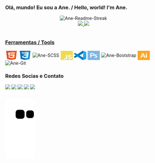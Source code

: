 ###  Olá, mundo! Eu sou a Ane. / Hello, world! I'm Ane.

<!-- - Desenvolvedora Front-end.
- Designer gráfico voltada para a área de criativos e id visuais. -->

<div align="center">
  <img alt="Ane-Readme-Streak" height="160em" src ="https://github-readme-streak-stats.herokuapp.com?user=anetelles&theme=dracula&hide_border=true&background=FFFFFF00">
</div>

<!--Height normal: 180em.-->

<div align="center">
  <a href="https://github.com/anetelles">
  <img height="160em" src="https://github-readme-stats.vercel.app/api?username=anetelles&show_icons=true&theme=dracula&include_all_commits=true&count_private=true"/>
  <img height="160em" src="https://github-readme-stats.vercel.app/api/top-langs/?username=anetelles&layout=compact&langs_count=7&theme=dracula"/>
</div>

<div style="display: inline_block"><br>
  <h3> Ferramentas / Tools </h3>
  <a href="https://github.com/anetelles?tab=repositories"><img align="center" alt="Ane-HTML" height="30" width="40" src="https://raw.githubusercontent.com/devicons/devicon/master/icons/html5/html5-original.svg"></a>
  <img align="center" alt="Ane-CSS" height="30" width="40" src="https://raw.githubusercontent.com/devicons/devicon/master/icons/css3/css3-original.svg">
  <img align="center" alt="Ane-SCSS" height="30" width="40" src="https://cdn.jsdelivr.net/gh/devicons/devicon/icons/sass/sass-original.svg">     
  <img align="center" alt="Ane-Js" height="30" width="40" src="https://raw.githubusercontent.com/devicons/devicon/master/icons/javascript/javascript-plain.svg">
  <img align="center" alt="Ane-VSCode" height="30" width="40" src="https://raw.githubusercontent.com/devicons/devicon/master/icons/vscode/vscode-original.svg">
  <img align="center" alt="Ane-Photoshop" height="30" width="40" src="https://raw.githubusercontent.com/devicons/devicon/master/icons/photoshop/photoshop-plain.svg">
  <img align="center" alt="Ane-Bootstrap" height="30" width="30" src="https://icongr.am/devicon/bootstrap-plain.svg?size=78&color=8a4ec6">
  <img align="center" alt="Ane-Illustrator" height="30" width="40" src="https://raw.githubusercontent.com/devicons/devicon/master/icons/illustrator/illustrator-plain.svg"> 
  <img align="center" alt="Ane-Git" height="30" width="30" src="https://cdn.jsdelivr.net/gh/devicons/devicon/icons/git/git-original.svg">       
</div>


<div> 
  <h3>Redes Socias e Contato</h3>
  <a href="https://www.instagram.com/anetelless" target="_blank"><img src="https://img.shields.io/badge/-Instagram-%23E4405F?style=for-the-badge&logo=instagram&logoColor=white" target="_blank"></a>
  <a href="https://www.linkedin.com/in/cristiane-telles-28a818231/" target="_blank"><img src="https://img.shields.io/badge/LinkedIn-0077B5?style=for-the-badge&logo=linkedin&logoColor=white" target="_blanck"></a>
    <a href="mailto:anetellesprotonmail.com" target="_blank"><img src="https://img.shields.io/badge/ProtonMail-8B89CC?style=for-the-badge&logo=protonmail&logoColor=white"target="_blank"></a>
  <a href="mailto:anedsgn@gmail.com" target="_blank"><img src="https://img.shields.io/badge/Gmail-D14836?style=for-the-badge&logo=gmail&logoColor=white"target="_blank"></a> 
  <a href="https://www.behance.net/cristianetelles" target="_blank"><img src="https://img.shields.io/badge/-Behance-blue?style=for-the-badge&logo=behance&logoColor=white" target="_blank"></a>

   

  
  
</div>
  
## 
 
![Snake animation](https://github.com/anetelles/anetelles/blob/output/github-contribution-grid-snake.svg)
 
</div>
